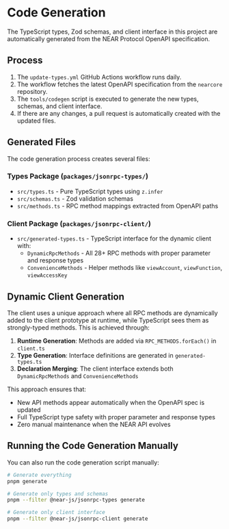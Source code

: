 # Code Generation

The TypeScript types, Zod schemas, and client interface in this project are automatically generated from the NEAR Protocol OpenAPI specification.

## Process

1. The `update-types.yml` GitHub Actions workflow runs daily.
2. The workflow fetches the latest OpenAPI specification from the `nearcore` repository.
3. The `tools/codegen` script is executed to generate the new types, schemas, and client interface.
4. If there are any changes, a pull request is automatically created with the updated files.

## Generated Files

The code generation process creates several files:

### Types Package (`packages/jsonrpc-types/`)

- `src/types.ts` - Pure TypeScript types using `z.infer`
- `src/schemas.ts` - Zod validation schemas
- `src/methods.ts` - RPC method mappings extracted from OpenAPI paths

### Client Package (`packages/jsonrpc-client/`)

- `src/generated-types.ts` - TypeScript interface for the dynamic client with:
  - `DynamicRpcMethods` - All 28+ RPC methods with proper parameter and response types
  - `ConvenienceMethods` - Helper methods like `viewAccount`, `viewFunction`, `viewAccessKey`

## Dynamic Client Generation

The client uses a unique approach where all RPC methods are dynamically added to the client prototype at runtime, while TypeScript sees them as strongly-typed methods. This is achieved through:

1. **Runtime Generation**: Methods are added via `RPC_METHODS.forEach()` in `client.ts`
2. **Type Generation**: Interface definitions are generated in `generated-types.ts`
3. **Declaration Merging**: The client interface extends both `DynamicRpcMethods` and `ConvenienceMethods`

This approach ensures that:

- New API methods appear automatically when the OpenAPI spec is updated
- Full TypeScript type safety with proper parameter and response types
- Zero manual maintenance when the NEAR API evolves

## Running the Code Generation Manually

You can also run the code generation script manually:

```bash
# Generate everything
pnpm generate

# Generate only types and schemas
pnpm --filter @near-js/jsonrpc-types generate

# Generate only client interface
pnpm --filter @near-js/jsonrpc-client generate
```
